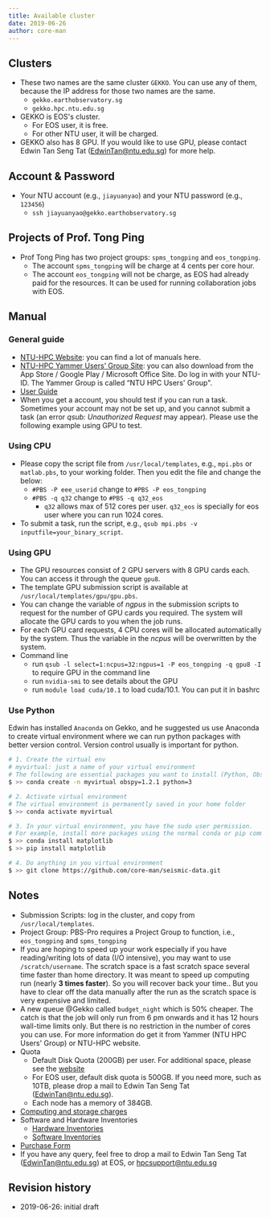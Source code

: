 ```yaml
---
title: Available cluster
date: 2019-06-26
author: core-man
---
```


## Clusters

- These two names are the same cluster `GEKKO`. You can use any of them, because the IP address for those two names are the same.
    - `gekko.earthobservatory.sg`
    - `gekko.hpc.ntu.edu.sg`
- GEKKO is EOS's cluster.
    - For EOS user, it is free.
    - For other NTU user, it will be charged.
- GEKKO also has 8 GPU. If you would like to use GPU, please contact Edwin Tan Seng Tat ([EdwinTan@ntu.edu.sg](mailto:EdwinTan@ntu.edu.sg)) for more help.


## Account & Password
- Your NTU account (e.g., `jiayuanyao`) and your NTU password (e.g., `123456`)
    - `ssh jiayuanyao@gekko.earthobservatory.sg`


## Projects of Prof. Tong Ping

- Prof Tong Ping has two project groups: `spms_tongping` and `eos_tongping`.
    - The account `spms_tongping` will be charge at 4 cents per core hour.
    - The account `eos_tongping` will not be charge, as EOS had already paid for the resources. It can be used for running collaboration jobs with EOS.


## Manual

### General guide

- [NTU-HPC Website](https://entuedu.sharepoint.com/teams/ntuhpcusersgroup2): you can find a lot of manuals here.
- [NTU-HPC Yammer Users’ Group Site](https://www.yammer.com/e.ntu.edu.sg/#/threads/inGroup?type=in_group&feedId=15849979904&view=all): you can also download from the App Store / Google Play / Microsoft Office Site. Do log in with your NTU-ID. The Yammer Group is called “NTU HPC Users' Group".
- [User Guide](https://ts.ntu.edu.sg/sites/hpc/_layouts/15/start.aspx#/User%20Guide/Forms/AllItems.aspx?RootFolder=%2Fsites%2Fhpc%2FUser%20Guide%2Fgekko%2Dcluster&FolderCTID=0x012000B75E77F6895B184182BB95924F3CE8F3&View=%7BFDF6D033%2DDC8E%2D459B%2DAE2E%2DEE8C1DD67F06%7D)
- When you get a account, you should test if you can run a task. Sometimes your account may not be set up, and you cannot submit a task (an error *qsub: Unauthorized Request* may appear). Please use the following example using GPU to test.


### Using CPU

- Please copy the script file from `/usr/local/templates`, e.g., `mpi.pbs` or `matlab.pbs`, to your working folder. Then you edit the file and change the below:
    - `#PBS -P eee_userid` change to `#PBS -P eos_tongping`
    - `#PBS -q q32` change to `#PBS -q q32_eos`
        - `q32` allows max of 512 cores per user. `q32_eos` is specially for eos user where you can run 1024 cores.
- To submit a task, run the script, e.g., `qsub mpi.pbs -v inputfile=your_binary_script`.

### Using GPU

- The GPU resources consist of 2 GPU servers with 8 GPU cards each. You can access it through the queue `gpu8`.
- The template GPU submission script is available at `/usr/local/templates/gpu/gpu.pbs`.
- You can change the variable of *ngpus* in the submission scripts to request for the number of GPU cards you required. The system will allocate the GPU cards to you when the job runs.
- For each GPU card requests, 4 CPU cores will be allocated automatically by the system. Thus the variable in the *ncpus* will be overwritten by the system.
- Command line
    - run `qsub -l select=1:ncpus=32:ngpus=1 -P eos_tongping -q gpu8 -I` to require GPU in the command line
    - run `nvidia-smi` to see details about the GPU
    - run `module load cuda/10.1` to load cuda/10.1. You can put it in bashrc

### Use Python

Edwin has installed `Anaconda` on Gekko, and he suggested us use Anaconda to create virtual environment where we can run python packages with better version control. Version control usually is important for python.

```bash
# 1. Create the virtual env
# myvirtual: just a name of your virtual environment
# The following are essential packages you want to install (Python, Obspy, etc.)
$ >> conda create -n myvirtual obspy=1.2.1 python=3

# 2. Activate virtual environment
# The virtual environment is permanently saved in your home folder
$ >> conda activate myvirtual

# 3. In your virtual environment, you have the sudo user permission.
# For example, install more packages using the normal conda or pip commands.
$ >> conda install matplotlib
$ >> pip install matplotlib

# 4. Do anything in you virtual environment
$ >> git clone https://github.com/core-man/seismic-data.git
```


## Notes

- Submission Scripts: log in the cluster, and copy from `/usr/local/templates`.
- Project Group: PBS-Pro requires a Project Group to function, i.e., `eos_tongping` and `spms_tongping`
- If you are hoping to speed up your work especially if you have reading/writing lots of data (I/O intensive),  you may want to use `/scratch/username`. The scratch space is a fast scratch space several time faster than home directory. It was meant to speed up computing run (nearly **3 times faster**). So you will recover back your time.. But you have to clear off the data manually after the run as the scratch space is very expensive and limited.
- A new queue @Gekko called `budget_night` which is 50% cheaper. The catch is that the job will only run from 6 pm onwards and it has 12 hours wall-time limits only. But there is no restriction in the number of cores you can use. For more information do get it from Yammer (NTU HPC Users' Group) or NTU-HPC website.
- Quota
    - Default Disk Quota (200GB) per user. For additional space, please see the [website](https://ts.ntu.edu.sg/sites/hpc/_layouts/15/start.aspx#/Charges)
    - For EOS user, default disk quota is 500GB. If you need more, such as 10TB, please drop a mail to Edwin Tan Seng Tat ([EdwinTan@ntu.edu.sg](mailto:EdwinTan@ntu.edu.sg)).
    - Each node has a memory of 384GB.
- [Computing and storage charges](https://ts.ntu.edu.sg/sites/hpc/_layouts/15/start.aspx#/Charges)
- Software and Hardware Inventories
    - [Hardware Inventories](https://ts.ntu.edu.sg/sites/hpc/_layouts/15/start.aspx#/Hardware%20Configuration)
    - [Software Inventories](https://ts.ntu.edu.sg/sites/hpc/_layouts/15/start.aspx#/Software%20Inventory)
- [Purchase Form](https://ts.ntu.edu.sg/sites/hpc/_layouts/15/start.aspx#/Forms/Forms/AllItems.aspx)
- If you have any query, feel free to drop a mail to Edwin Tan Seng Tat ([EdwinTan@ntu.edu.sg](mailto:EdwinTan@ntu.edu.sg)) at EOS, or [hpcsupport@ntu.edu.sg](mailto:hpcsupport@ntu.edu.sg)


## Revision history

- 2019-06-26: initial draft
